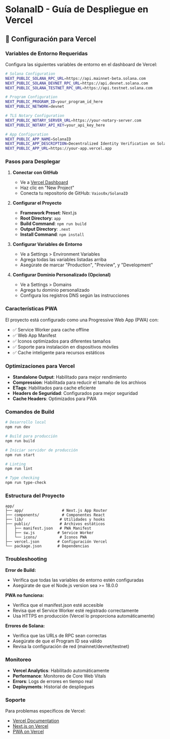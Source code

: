 # SolanaID - Guía de Despliegue en Vercel

## 🚀 Configuración para Vercel

### Variables de Entorno Requeridas

Configura las siguientes variables de entorno en el dashboard de Vercel:

```bash
# Solana Configuration
NEXT_PUBLIC_SOLANA_RPC_URL=https://api.mainnet-beta.solana.com
NEXT_PUBLIC_SOLANA_DEVNET_RPC_URL=https://api.devnet.solana.com
NEXT_PUBLIC_SOLANA_TESTNET_RPC_URL=https://api.testnet.solana.com

# Program Configuration
NEXT_PUBLIC_PROGRAM_ID=your_program_id_here
NEXT_PUBLIC_NETWORK=devnet

# TLS Notary Configuration
NEXT_PUBLIC_NOTARY_SERVER_URL=https://your-notary-server.com
NEXT_PUBLIC_NOTARY_API_KEY=your_api_key_here

# App Configuration
NEXT_PUBLIC_APP_NAME=SolanaID
NEXT_PUBLIC_APP_DESCRIPTION=Decentralized Identity Verification on Solana
NEXT_PUBLIC_APP_URL=https://your-app.vercel.app
```

### Pasos para Desplegar

1. **Conectar con GitHub**
   - Ve a [Vercel Dashboard](https://vercel.com/dashboard)
   - Haz clic en "New Project"
   - Conecta tu repositorio de GitHub: `Vaios0x/SolanaID`

2. **Configurar el Proyecto**
   - **Framework Preset**: Next.js
   - **Root Directory**: `app`
   - **Build Command**: `npm run build`
   - **Output Directory**: `.next`
   - **Install Command**: `npm install`

3. **Configurar Variables de Entorno**
   - Ve a Settings > Environment Variables
   - Agrega todas las variables listadas arriba
   - Asegúrate de marcar "Production", "Preview", y "Development"

4. **Configurar Dominio Personalizado (Opcional)**
   - Ve a Settings > Domains
   - Agrega tu dominio personalizado
   - Configura los registros DNS según las instrucciones

### Características PWA

El proyecto está configurado como una Progressive Web App (PWA) con:

- ✅ Service Worker para cache offline
- ✅ Web App Manifest
- ✅ Iconos optimizados para diferentes tamaños
- ✅ Soporte para instalación en dispositivos móviles
- ✅ Cache inteligente para recursos estáticos

### Optimizaciones para Vercel

- **Standalone Output**: Habilitado para mejor rendimiento
- **Compression**: Habilitada para reducir el tamaño de los archivos
- **ETags**: Habilitados para cache eficiente
- **Headers de Seguridad**: Configurados para mejor seguridad
- **Cache Headers**: Optimizados para PWA

### Comandos de Build

```bash
# Desarrollo local
npm run dev

# Build para producción
npm run build

# Iniciar servidor de producción
npm run start

# Linting
npm run lint

# Type checking
npm run type-check
```

### Estructura del Proyecto

```
app/
├── app/                 # Next.js App Router
├── components/          # Componentes React
├── lib/                # Utilidades y hooks
├── public/             # Archivos estáticos
│   ├── manifest.json   # PWA Manifest
│   ├── sw.js          # Service Worker
│   └── icons/          # Iconos PWA
├── vercel.json        # Configuración Vercel
└── package.json       # Dependencias
```

### Troubleshooting

**Error de Build:**
- Verifica que todas las variables de entorno estén configuradas
- Asegúrate de que el Node.js version sea >= 18.0.0

**PWA no funciona:**
- Verifica que el manifest.json esté accesible
- Revisa que el Service Worker esté registrado correctamente
- Usa HTTPS en producción (Vercel lo proporciona automáticamente)

**Errores de Solana:**
- Verifica que las URLs de RPC sean correctas
- Asegúrate de que el Program ID sea válido
- Revisa la configuración de red (mainnet/devnet/testnet)

### Monitoreo

- **Vercel Analytics**: Habilitado automáticamente
- **Performance**: Monitoreo de Core Web Vitals
- **Errors**: Logs de errores en tiempo real
- **Deployments**: Historial de despliegues

### Soporte

Para problemas específicos de Vercel:
- [Vercel Documentation](https://vercel.com/docs)
- [Next.js on Vercel](https://vercel.com/docs/frameworks/nextjs)
- [PWA on Vercel](https://vercel.com/docs/deployments/static-files)
